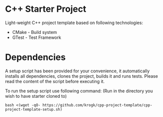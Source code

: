# C++ Starter Project

Light-weight C++ project template based on following technologies:
* CMake - Build system
* GTest - Test Framework


# Dependencies

A setup script has been provided for your convenience, it automatically installs all dependencies, clones the project, builds it and runs tests.
Please read the content of the script before executing it.

To run the setup script use following command:
(Run in the directory you wish to have starter cloned to)
```
bash <(wget -qO- https://github.com/krogk/cpp-project-template/cpp-project-template-setup.sh)
```